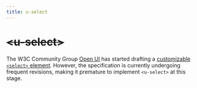 ```yaml
---
title: u-select
---
```

# <del>&lt;u-select&gt;</del> <mark data-badge="PENDING"></mark>
The W3C Community Group [Open UI](https://open-ui.org/) has started drafting a [customizable `<select>` element](https://open-ui.org/components/customizableselect/). However, the specification is currently undergoing frequent revisions, making it premature to implement `<u-select>` at this stage.